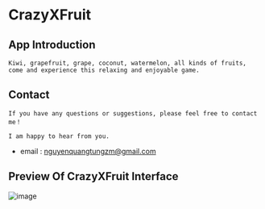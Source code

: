 # CrazyXFruit

## App Introduction

    Kiwi, grapefruit, grape, coconut, watermelon, all kinds of fruits, come and experience this relaxing and enjoyable game.

## Contact

    If you have any questions or suggestions, please feel free to contact me！

    I am happy to hear from you.

* email : nguyenquangtungzm@gmail.com

## Preview Of CrazyXFruit Interface

![image]()
